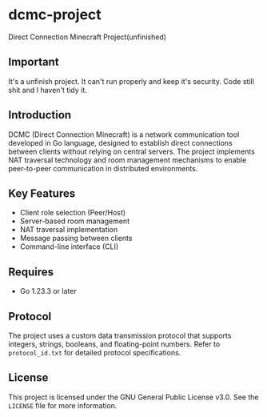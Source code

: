 # dcmc-project
Direct Connection Minecraft Project(unfinished)

## Important
It's a unfinish project. It can't run properly and keep it's security. Code still shit
and I haven't tidy it.

## Introduction

DCMC (Direct Connection Minecraft) is a network communication tool developed in Go language, designed to establish direct connections between clients without relying on central servers. The project implements NAT traversal technology and room management mechanisms to enable peer-to-peer communication in distributed environments.

## Key Features

- Client role selection (Peer/Host)
- Server-based room management
- NAT traversal implementation
- Message passing between clients
- Command-line interface (CLI)

## Requires

- Go 1.23.3 or later

## Protocol

The project uses a custom data transmission protocol that supports integers, strings, booleans, and floating-point numbers. Refer to `protocol_id.txt` for detailed protocol specifications.

## License

This project is licensed under the GNU General Public License v3.0. See the `LICENSE` file for more information.
